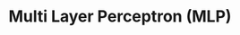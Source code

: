 ---
layout: page

parent_id: 2.3-nn
id: 1-mlp
title: "Multi Layer Perceptron (MLP)"

notebook: "Regression - From scratch.ipynb"
#notebook-exercise: "Regression - Exercise.ipynb"
#notebook-solution: "Regression - Solution.ipynb"
---
